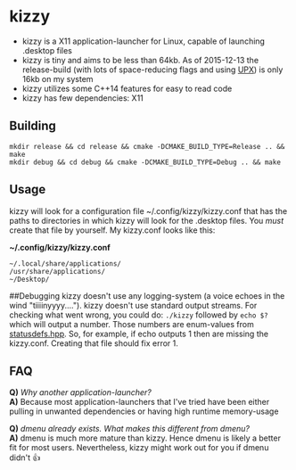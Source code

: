 # kizzy
* kizzy is a X11 application-launcher for Linux, capable of launching .desktop files
* kizzy is tiny and aims to be less than 64kb. As of 2015-12-13 the release-build (with lots of space-reducing flags and using <a href="https://en.wikipedia.org/wiki/UPX">UPX</a>) is only 16kb on my system
* kizzy utilizes some C++14 features for easy to read code
* kizzy has few dependencies: X11

## Building
`mkdir release && cd release && cmake -DCMAKE_BUILD_TYPE=Release .. && make` <br> `mkdir debug && cd debug && cmake -DCMAKE_BUILD_TYPE=Debug .. && make`

## Usage
kizzy will look for a configuration file ~/.config/kizzy/kizzy.conf that has the paths to directories in which kizzy will look for the .desktop files.
You _must_ create that file by yourself. My kizzy.conf looks like this:

<b>~/.config/kizzy/kizzy.conf</b>
```
~/.local/share/applications/
/usr/share/applications/
~/Desktop/
```

##Debugging
kizzy doesn't use any logging-system (a voice echoes in the wind "tiiiinyyyy...."). kizzy doesn't use standard output streams. For checking what went wrong, you could do: `./kizzy` followed by `echo $?` which will output a number. Those numbers are enum-values from <a href="https://github.com/Kuxe/kizzy/blob/master/include/statusdefs.hpp">statusdefs.hpp</a>. So, for example, if echo outputs 1 then are missing the kizzy.conf. Creating that file should fix error 1. 

## FAQ
<b>Q)</b><i> Why another application-launcher?</i><br>
<b>A)</b> Because most application-launchers that I've tried have been either pulling in unwanted dependencies or having high runtime memory-usage<p>

<b>Q)</b><i> dmenu already exists. What makes this different from dmenu?</i><br>
<b>A)</b> dmenu is much more mature than kizzy. Hence dmenu is likely a better fit for most users. Nevertheless, kizzy might work out for you if dmenu didn't :+1:<p>

